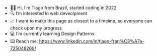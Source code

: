 - 👍🏼 Hi, I’m Tiago from Brazil, started coding in 2022
- 🔍 I’m interested in web deveolpment
- 📈 I want to make this page as closest to a timeline, so everyone can check upon my progress 
- 💻 I’m currently learning Design Patterns
- ⌨️ Reach me: https://www.linkedin.com/in/tiago-fran%C3%A7a-725048269/ 

<!---
TiagusFR/TiagusFR is a ✨ special ✨ repository because its `README.md` (this file) appears on your GitHub profile.
You can click the Preview link to take a look at your changes.
--->
